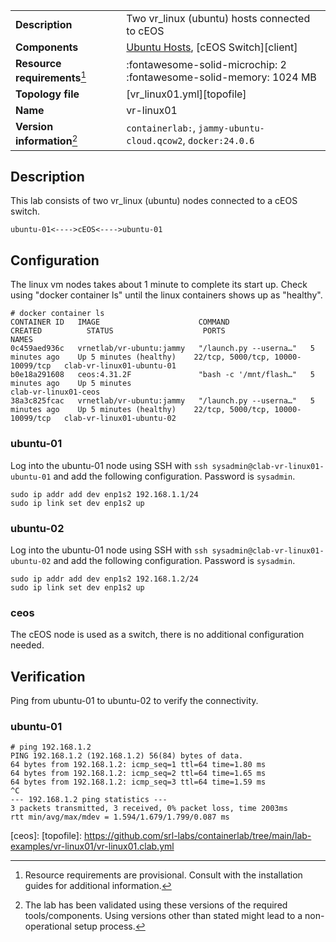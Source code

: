 |                               |                                                                        |
| ----------------------------- | ---------------------------------------------------------------------- |
| **Description**               | Two vr_linux (ubuntu) hosts connected to cEOS                          |
| **Components**                | [Ubuntu Hosts][ubuntu], [cEOS Switch][client]                          |
| **Resource requirements**[^1] | :fontawesome-solid-microchip: 2 <br/>:fontawesome-solid-memory: 1024 MB |
| **Topology file**             | [vr_linux01.yml][topofile]                                              |
| **Name**                      | vr-linux01                                                             |
| **Version information**[^2]   | `containerlab:`, `jammy-ubuntu-cloud.qcow2`, `docker:24.0.6`            |

## Description

This lab consists of two vr_linux (ubuntu) nodes connected to a cEOS switch.

```
ubuntu-01<---->cEOS<---->ubuntu-01
```

## Configuration

The linux vm nodes takes about 1 minute to complete its start up. Check using "docker container ls" until the linux containers shows up as "healthy".

```
# docker container ls
CONTAINER ID   IMAGE                      COMMAND                  CREATED          STATUS                    PORTS                               NAMES
0c459aed936c   vrnetlab/vr-ubuntu:jammy   "/launch.py --userna…"   5 minutes ago    Up 5 minutes (healthy)    22/tcp, 5000/tcp, 10000-10099/tcp   clab-vr-linux01-ubuntu-01
b0e18a291608   ceos:4.31.2F               "bash -c '/mnt/flash…"   5 minutes ago    Up 5 minutes                                                  clab-vr-linux01-ceos
38a3c825fcac   vrnetlab/vr-ubuntu:jammy   "/launch.py --userna…"   5 minutes ago    Up 5 minutes (healthy)    22/tcp, 5000/tcp, 10000-10099/tcp   clab-vr-linux01-ubuntu-02
```

### ubuntu-01

Log into the ubuntu-01 node using SSH with `ssh sysadmin@clab-vr-linux01-ubuntu-01` and add the following configuration. Password is `sysadmin`.

```
sudo ip addr add dev enp1s2 192.168.1.1/24
sudo ip link set dev enp1s2 up
```

### ubuntu-02

Log into the ubuntu-01 node using SSH with `ssh sysadmin@clab-vr-linux01-ubuntu-02` and add the following configuration. Password is `sysadmin`.

```
sudo ip addr add dev enp1s2 192.168.1.2/24
sudo ip link set dev enp1s2 up
```

### ceos

The cEOS node is used as a switch, there is no additional configuration needed.

## Verification

Ping from ubuntu-01 to ubuntu-02 to verify the connectivity.

### ubuntu-01

```
# ping 192.168.1.2
PING 192.168.1.2 (192.168.1.2) 56(84) bytes of data.
64 bytes from 192.168.1.2: icmp_seq=1 ttl=64 time=1.80 ms
64 bytes from 192.168.1.2: icmp_seq=2 ttl=64 time=1.65 ms
64 bytes from 192.168.1.2: icmp_seq=3 ttl=64 time=1.59 ms
^C
--- 192.168.1.2 ping statistics ---
3 packets transmitted, 3 received, 0% packet loss, time 2003ms
rtt min/avg/max/mdev = 1.594/1.679/1.799/0.087 ms
```
  
[ubuntu]: https://ubuntu.com/
[ceos]:
[topofile]: https://github.com/srl-labs/containerlab/tree/main/lab-examples/vr-linux01/vr-linux01.clab.yml

[^1]: Resource requirements are provisional. Consult with the installation guides for additional information.
[^2]: The lab has been validated using these versions of the required tools/components. Using versions other than stated might lead to a non-operational setup process.
